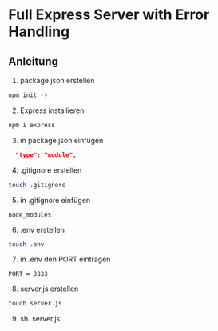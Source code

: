 # Full Express Server with Error Handling

## Anleitung

1. package.json erstellen

```bash
npm init -y
```

2. Express installieren

```bash
npm i express
```

3. in package.json einfügen

```json
  "type": "module",
```

4. .gitignore erstellen

```bash
touch .gitignore
```

5. in .gitignore einfügen

```gitignore
node_modules
```

6. .env erstellen

```bash
touch .env
```

7. in .env den PORT eintragen

```env
PORT = 3333
```

8. server.js erstellen

```bash
touch server.js
```

9. sh. server.js


